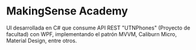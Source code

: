 # MakingSense Academy
 
UI desarrollada en C# que consume API REST "UTNPhones" (Proyecto de facultad) con WPF, implementando el patrón MVVM, Caliburn Micro, Material Design, entre otros.
